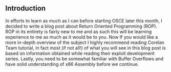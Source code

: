 Introduction
------------
In efforts to learn as much as I can before starting OSCE later this month, I decided to write a blog post about Return Oriented Programming (ROP). ROP in its entirety is fairly new to me and as such this will be learning experience to me as much as it would be to you. Now If you would like a more in-depth overview of the subject I highly recommend reading Corelan Team tutorial, in fact most (if not all!) of what you will see in this blog post is based on information obtained while reading their exploit development series. Lastly, you need to be somewhat familiar with Buffer Overflows and have solid understanding of x86 Assembly before we continue.
